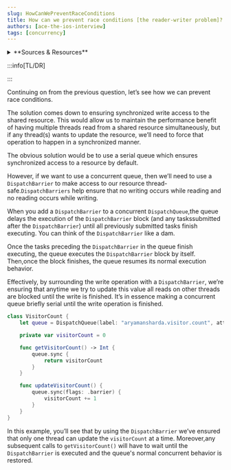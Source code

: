 ```yaml
---
slug: HowCanWePreventRaceConditions
title: How can we prevent race conditions [the reader-writer problem]?
authors: [ace-the-ios-interview]
tags: [concurrency]
---
```


<details>
  <summary>**Sources & Resources**</summary>

  **Main Source:** [Ace the iOS Interview](https://aryamansharda.gumroad.com/l/tcvck)

  **Additional Sources:**

  **Further Reading:**

</details>

:::info[TL/DR]

:::

Continuing on from the previous question, let’s see how we can prevent race conditions.

The solution comes down to ensuring synchronized write access to the shared resource. This would allow us to maintain the performance benefit of having multiple threads read from a shared resource simultaneously, but if any thread(s) wants to update the resource, we’ll need
to force that operation to happen in a synchronized manner.

The obvious solution would be to use a serial queue which ensures synchronized access to a resource by default.

However, if we want to use a concurrent queue, then we’ll need to use a `DispatchBarrier` to make access to our resource thread-safe.`DispatchBarriers` help ensure that no writing occurs while reading and no reading occurs while writing.

When you add a `DispatchBarrier` to a concurrent `DispatchQueue`,the queue delays the execution of the `DispatchBarrier` block (and any taskssubmitted after the `DispatchBarrier`) until all previously submitted tasks finish executing. You can think of the `DispatchBarrier` like a dam.

Once the tasks preceding the `DispatchBarrier` in the queue finish executing, the queue executes the `DispatchBarrier` block by itself. Then,once the block finishes, the queue resumes its normal execution behavior.

Effectively, by surrounding the write operation with a `DispatchBarrier`, we’re ensuring that anytime we try to update this value all reads on other threads are blocked until the write is finished. It’s in essence making a concurrent queue briefly serial until the write operation is finished.

```swift
class VisitorCount {
    let queue = DispatchQueue(label: "aryamansharda.visitor.count", attributes: .concurrent)

    private var visitorCount = 0

    func getVisitorCount() -> Int {
        queue.sync {
            return visitorCount
        }
    }

    func updateVisitorCount() {
        queue.sync(flags: .barrier) {
            visitorCount += 1
        }
    }
}
``` 

In this example, you’ll see that by using the `DispatchBarrier` we’ve ensured that only one thread can update the `visitorCount` at a time. Moreover,any subsequent calls to
`getVisitorCount()` will have to wait until the `DispatchBarrier` is executed and the queue's normal concurrent behavior is restored.
